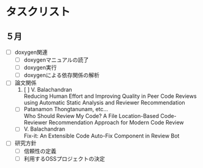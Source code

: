 # タスクリスト

## ５月
- [ ] doxygen関連
    - [ ] doxygenマニュアルの読了
    - [ ] doxygen実行
    - [ ] doxygenによる依存関係の解析

- [ ] 論文関係
    1. [ ]  V. Balachandran  
    Reducing Human Effort and Improving Quality
    in Peer Code Reviews using Automatic Static Analysis and Reviewer Recommendation
    - [ ] Patanamon Thongtanunam, etc...  
    Who Should Review My Code?
    A File Location-Based Code-Reviewer Recommendation Approach for Modern Code Review
    - [ ] V. Balachandran  
    Fix-it: An Extensible Code Auto-Fix Component in Review Bot
    
- [ ] 研究方針
    - [ ] 信頼性の定義
    - [ ] 利用するOSSプロジェクトの決定
